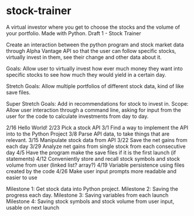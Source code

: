 # stock-trainer
A virtual investor where you get to choose the stocks and the volume of your portfolio. Made with Python.
Draft 1 - Stock Trainer

Create an interaction between the python program and stock market data through Alpha Vantage API so that the user can follow specific stocks, virtually invest in them, see their change and other data about it. 

Goals: Allow user to virtually invest how ever much money they want into specific stocks to see how much they would yield in a certain day. 

Stretch Goals: Allow multiple portfolios of different stock data, kind of like save files. 

Super Stretch Goals: Add in recommendations for stock to invest in. 
Scope: Allow user interaction through a command line, asking for input from the user for the code to calculate investments from day to day. 

2/16 Hello World!
2/23 Pick a stock API
3/1 Find a way to implement the API into to the Python Project
3/8 Parse API data, to take things that are relevant.
3/15 Manipulate stock data from API 
3/22 Save the net gains from each day 
3/29 Analyze net gains from single stock from each consecutive day 
4/5 Have the program make the save files if it is the first launch (if statements)
4/12 Conveniently store and recall stock symbols and stock volume from user (linked list? array?)
4/19 Variable persistence using files created by the code
4/26 Make user input prompts more readable and easier to use 

Milestone 1: Get stock data into Python project. 
Milestone 2: Saving the progress each day.
Milestone 3: Saving variables from each launch
Milestone 4: Saving stock symbols and stock volume from user input, usable on next launch

